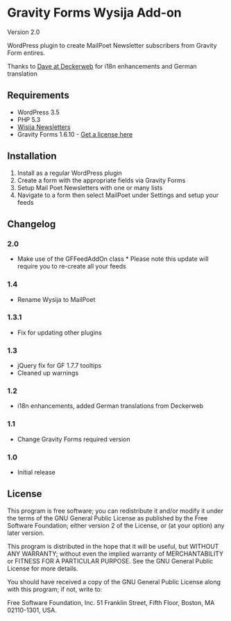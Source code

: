 Gravity Forms Wysija Add-on
===========================

Version 2.0

WordPress plugin to create MailPoet Newsletter subscribers from Gravity Form entires.

Thanks to [Dave at Deckerweb](http://deckerweb.de) for i18n enhancements and German translation

## Requirements
* WordPress 3.5
* PHP 5.3
* [Wisija Newsletters](http://wordpress.org/extend/plugins/wysija-newsletters/)
* Gravity Forms 1.6.10 - [Get a license here](http://benjaminhays.com/gravityforms)

## Installation
1. Install as a regular WordPress plugin
2. Create a form with the appropriate fields via Gravity Forms
3. Setup Mail Poet Newsletters with one or many lists
4. Navigate to a form then select MailPoet under Settings and setup your feeds

## Changelog

### 2.0
* Make use of the GFFeedAddOn class * Please note this update will require you to re-create all your feeds

### 1.4
* Rename Wysija to MailPoet

### 1.3.1
* Fix for updating other plugins

### 1.3
* jQuery fix for GF 1.7.7 tooltips
* Cleaned up warnings

### 1.2
* i18n enhancements, added German translations from Deckerweb

### 1.1
* Change Gravity Forms required version

### 1.0
* Initial release

## License
This program is free software; you can redistribute it and/or modify it under the terms of the GNU General Public License as published by the Free Software Foundation; either version 2 of the License, or (at your option) any later version.

This program is distributed in the hope that it will be useful, but WITHOUT ANY WARRANTY; without even the implied warranty of MERCHANTABILITY or FITNESS FOR A PARTICULAR PURPOSE. See the GNU General Public License for more details.

You should have received a copy of the GNU General Public License along with this program; if not, write to:

Free Software Foundation, Inc. 51 Franklin Street, Fifth Floor, Boston, MA 02110-1301, USA.